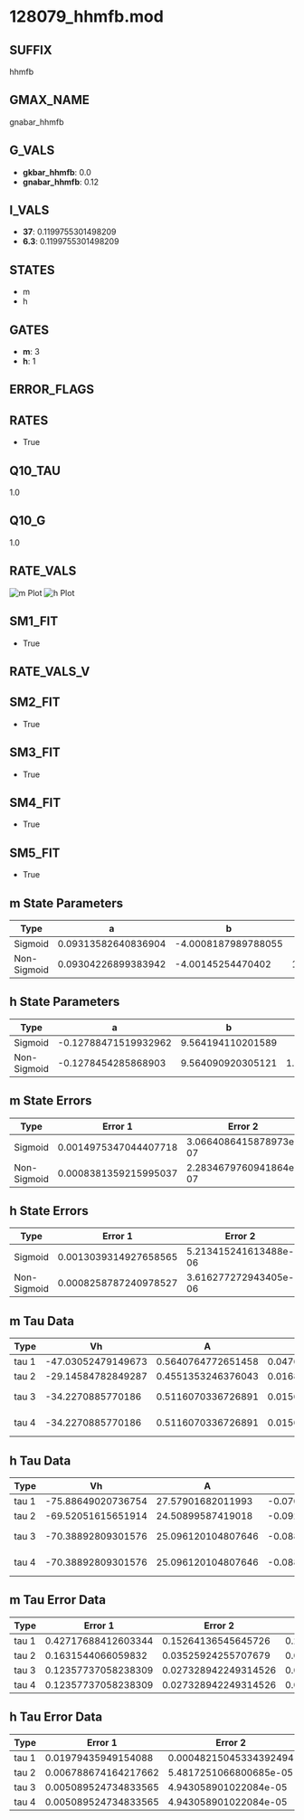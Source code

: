 # 128079_hhmfb.mod

## SUFFIX

hhmfb

## GMAX_NAME

gnabar_hhmfb

## G_VALS

- **gkbar_hhmfb**: 0.0
- **gnabar_hhmfb**: 0.12

## I_VALS

- **37**: 0.1199755301498209
- **6.3**: 0.1199755301498209

## STATES

- m
- h

## GATES

- **m**: 3
- **h**: 1

## ERROR_FLAGS


## RATES

- True

## Q10_TAU

1.0

## Q10_G

1.0

## RATE_VALS

![m Plot](/Users/pbozelos/Dropbox/icg-Chai-Panos/supermodels/output_markdown_files/Na/128079_hhmfb.mod/images/m.png)
![h Plot](/Users/pbozelos/Dropbox/icg-Chai-Panos/supermodels/output_markdown_files/Na/128079_hhmfb.mod/images/h.png)

## SM1_FIT

- True

## RATE_VALS_V

## SM2_FIT

- True

## SM3_FIT

- True

## SM4_FIT

- True

## SM5_FIT

- True

## m State Parameters

| Type | a | b | c | d |
| --- | --- | --- | --- | --- |
| Sigmoid | 0.09313582640836904 | -4.0008187989788055 |
| Non-Sigmoid | 0.09304226899383942 | -4.00145254470402 | 1.0006284111516421 | -0.0011180504403682338 |

## h State Parameters

| Type | a | b | c | d |
| --- | --- | --- | --- | --- |
| Sigmoid | -0.12788471519932962 | 9.564194110201589 |
| Non-Sigmoid | -0.1278454285868903 | 9.564090920305121 | 1.0007254270614017 | 0.000223216944014932 |

## m State Errors

| Type | Error 1 | Error 2 | Error 3 |
| --- | --- | --- | --- |
| Sigmoid | 0.0014975347044407718 | 3.0664086415878973e-07 | 0.0007755594059378849 |
| Non-Sigmoid | 0.0008381359215995037 | 2.2834679760941864e-07 | 0.0004340628604621573 |

## h State Errors

| Type | Error 1 | Error 2 | Error 3 |
| --- | --- | --- | --- |
| Sigmoid | 0.0013039314927658565 | 5.213415241613488e-06 | 0.0011619197080426802 |
| Non-Sigmoid | 0.0008258787240978527 | 3.616277272943405e-06 | 0.0007359318885280978 |

## m Tau Data

| Type | Vh | A | b1 | b2 | c1 | c2 | d1 | d2 | e1 | e2 |
| --- | --- | --- | --- | --- | --- | --- | --- | --- | --- | --- |
| tau 1 | -47.03052479149673 | 0.5640764772651458 | 0.047619053538778995 | 0.04226400393527591 |
| tau 2 | -29.14584782849287 | 0.4551353246376043 | 0.01681538638792441 | -0.00018365706717277518 | 0.08247867338373144 | -0.0007114480804890683 |
| tau 3 | -34.2270885770186 | 0.5116070336726891 | 0.015674122676147165 | -0.0002879586610544799 | 7.884982504418314e-07 | 0.05219391986001351 | 0.00039492723771933217 | -7.658491899261883e-06 |
| tau 4 | -34.2270885770186 | 0.5116070336726891 | 0.015674122676147165 | -0.0002879586610544799 | 7.884982504418314e-07 | 0.0 | 0.05219391986001351 | 0.00039492723771933217 | -7.658491899261883e-06 | 0.0 |

## h Tau Data

| Type | Vh | A | b1 | b2 | c1 | c2 | d1 | d2 | e1 | e2 |
| --- | --- | --- | --- | --- | --- | --- | --- | --- | --- | --- |
| tau 1 | -75.88649020736754 | 27.57901682011993 | -0.07078851352175143 | -0.056479690842657755 |
| tau 2 | -69.52051615651914 | 24.50899587419018 | -0.09297699119769672 | 0.00039693005222498685 | -0.03104302061663228 | 0.00034225693233084435 |
| tau 3 | -70.38892809301576 | 25.096120104807646 | -0.08877186308090444 | 0.0002681772056545159 | 8.109554946075673e-07 | -0.03333263521066225 | 0.0003476039763798752 | 1.132415236199298e-07 |
| tau 4 | -70.38892809301576 | 25.096120104807646 | -0.08877186308090444 | 0.0002681772056545159 | 8.109554946075673e-07 | 0.0 | -0.03333263521066225 | 0.0003476039763798752 | 1.132415236199298e-07 | 0.0 |

## m Tau Error Data

| Type | Error 1 | Error 2 | Error 3 |
| --- | --- | --- | --- |
| tau 1 | 0.42717688412603344 | 0.15264136545645726 | 0.2012052522621855 |
| tau 2 | 0.1631544066059832 | 0.03525924255707679 | 0.07684761221573654 |
| tau 3 | 0.12357737058238309 | 0.027328942249314526 | 0.058206370582987874 |
| tau 4 | 0.12357737058238309 | 0.027328942249314526 | 0.058206370582987874 |

## h Tau Error Data

| Type | Error 1 | Error 2 | Error 3 |
| --- | --- | --- | --- |
| tau 1 | 0.01979435949154088 | 0.00048215045334392494 | 0.01546334501246561 |
| tau 2 | 0.006788674164217662 | 5.4817251066800685e-05 | 0.005303309299973594 |
| tau 3 | 0.005089524734833565 | 4.943058901022084e-05 | 0.003975934505879914 |
| tau 4 | 0.005089524734833565 | 4.943058901022084e-05 | 0.003975934505879914 |

